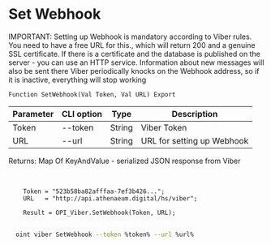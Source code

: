 ﻿---
sidebar_position: 1
---

# Set Webhook
IMPORTANT: Setting up Webhook is mandatory according to Viber rules. You need to have a free URL for this., which will return 200 and a genuine SSL certificate. If there is a certificate and the database is published on the server - you can use an HTTP service. Information about new messages will also be sent there Viber periodically knocks on the Webhook address, so if it is inactive, everything will stop working



`Function SetWebhook(Val Token, Val URL) Export`

  | Parameter | CLI option | Type | Description |
  |-|-|-|-|
  | Token | --token | String | Viber Token |
  | URL | --url | String | URL for setting up Webhook |

  
  Returns:  Map Of KeyAndValue - serialized JSON response from Viber

<br/>




```bsl title="Code example"
    Token = "523b58ba82afffaa-7ef3b426...";
    URL   = "http://api.athenaeum.digital/hs/viber";

    Result = OPI_Viber.SetWebhook(Token, URL);
```



```sh title="CLI command example"
    
  oint viber SetWebhook --token %token% --url %url%

```

```json title="Result"

```
